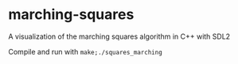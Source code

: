 # marching-squares
A visualization of the marching squares algorithm in C++ with SDL2

Compile and run with ```make;./squares_marching```
